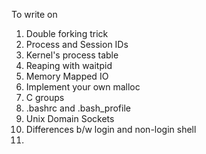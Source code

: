 To write on

1. Double forking trick
2. Process and Session IDs
3. Kernel's process table
4. Reaping with waitpid 
5. Memory Mapped IO
6. Implement your own malloc
7. C groups
8. .bashrc and .bash_profile
9. Unix Domain Sockets
10. Differences b/w login and non-login shell
11.
